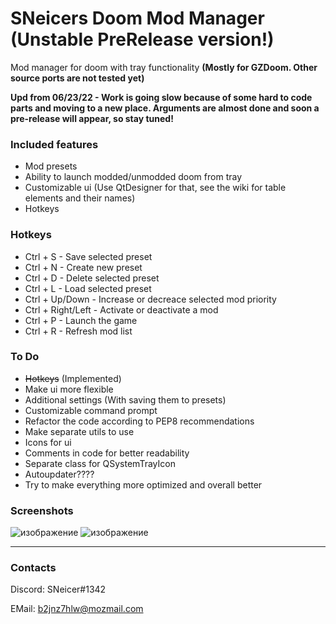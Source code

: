 # SNeicers Doom Mod Manager (Unstable PreRelease version!)
Mod manager for doom with tray functionality **(Mostly for GZDoom. Other source ports are not tested yet)**

**Upd from 06/23/22 - Work is going slow because of some hard to code parts and moving to a new place. Arguments are almost done and soon a pre-release will appear, so stay tuned!**

### Included features
- Mod presets
- Ability to launch modded/unmodded doom from tray
- Customizable ui (Use QtDesigner for that, see the wiki for table elements and their names)
- Hotkeys

### Hotkeys
- Ctrl + S - Save selected preset
- Ctrl + N - Create new preset
- Ctrl + D - Delete selected preset
- Ctrl + L - Load selected preset
- Ctrl + Up/Down - Increase or decreace selected mod priority
- Ctrl + Right/Left - Activate or deactivate a mod
- Ctrl + P - Launch the game
- Ctrl + R - Refresh mod list


### To Do
- ~~Hotkeys~~ (Implemented)
- Make ui more flexible 
- Additional settings (With saving them to presets)
- Customizable command prompt
- Refactor the code according to PEP8 recommendations
- Make separate utils to use
- Icons for ui
- Comments in code for better readability
- Separate class for QSystemTrayIcon
- Autoupdater????
- Try to make everything more optimized and overall better

### Screenshots

![изображение](https://user-images.githubusercontent.com/46260745/173068286-b18589b1-2936-459e-b1b8-a6e1ccc34ec4.png)
![изображение](https://user-images.githubusercontent.com/46260745/173069188-decf85bb-3b15-4e7f-b57d-8e63b8c58581.png)

<hr>

### Contacts
Discord: SNeicer#1342

EMail: b2jnz7hlw@mozmail.com
